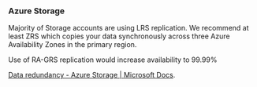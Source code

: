 ### Azure Storage

Majority of Storage accounts are using LRS replication. We recommend at least ZRS which copies your data synchronously across three Azure Availability Zones in the primary region. 

Use of RA-GRS replication would increase availability to 99.99%
 
[Data redundancy - Azure Storage | Microsoft Docs](https://docs.microsoft.com/en-us/azure/storage/common/storage-redundancy).

